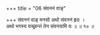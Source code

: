 +++
title = "06 संवननं वाङ्"

+++
संवननं वाङ् मनसो अथो संवननं हृदः ।  
अथो भगस्य यच्छ्रान्तं तेन संवनयामि वः ॥ ॥ १० ॥